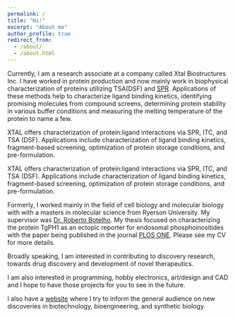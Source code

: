 ```yaml
---
permalink: /
title: "Hi!"
excerpt: "About me"
author_profile: true
redirect_from: 
  - /about/
  - /about.html
---
```


Currently, I am a research associate at a company called Xtal Biostructures Inc. I have worked in protein production and now mainly work in biophysical characterization of proteins utilizing TSA(DSF) and [SPR](https://www.gelifesciences.com/en/us/solutions/protein-research/knowledge-center/surface-plasmon-resonance/surface-plasmon-resonance). Applications of these methods help to characterize ligand binding kinetics, identifying promising molecules from compound screens, determining protein stability in various buffer conditions and measuring the melting temperature of the protein to name a few. 

XTAL offers characterization of protein:ligand interactions via SPR, ITC, and TSA (DSF). Applications include characterization of ligand binding kinetics, fragment-based screening, optimization of protein storage conditions, and pre-formulation.

XTAL offers characterization of protein:ligand interactions via SPR, ITC, and TSA (DSF). Applications include characterization of ligand binding kinetics, fragment-based screening, optimization of protein storage conditions, and pre-formulation.

Formerly, I worked mainly in the field of cell biology and molecular biology with with a masters in molecular science from Ryerson University. My supervisor was [Dr. Roberto Botelho](http://botelholab.com/). My thesis focused on characterizing the protein TgPH1 as an ectopic reporter for endosomal phosphoinositides with the paper being published in the journal [PLOS ONE](https://journals.plos.org/plosone/article?id=10.1371/journal.pone.0198454). Please see my CV for more details.

Broadly speaking, I am interested in contributing to discovery research, towards drug discovery and development of novel therapeutics.

I am also interested in programming, hobby electronics, art/design and CAD and I hope to have those projects for you to see in the future. 

I also have a [website](http://biotechbites.com/) where I try to inform the general audience on new discoveries in biotechnology, bioengineering, and synthetic biology. 

